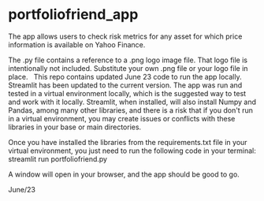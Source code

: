 # portfoliofriend_app

The app allows users to check risk metrics for any asset for which price information is available on Yahoo Finance.

The .py file contains a reference to a .png logo image file. That logo file is intentionally not included. Substitute your own .png file or your logo file in place.
 
This repo contains updated June 23 code to run the app locally. Streamlit has been updated to the current version. The app was run and tested in a virtual environment locally, which is the suggested way to test and work with it locally. Streamlit, when installed, will also install Numpy and Pandas, among many other libraries, and there is a risk that if you don't run in a virtual environment, you may create issues or conflicts with these libraries in your base or main directories.

Once you have installed the libraries from the requirements.txt file in your virtual environment, you just need to run the following code in your terminal: streamlit run portfoliofriend.py

A window will open in your browser, and the app should be good to go.

June/23


